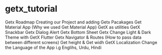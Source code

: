 # getx_tutorial

Getx Roadmap
Creating our Project and adding Getx Pacakages
Get Material App (Why we used Get Material App)
GetX as utilities
GetX Snackbar
Getx Dialog Alert
Getx Bottom Sheet
Getx Change Light & Dark Theme with GetX Flutter
Getx Navigator & Routes (How to pass data between different screens)
Get height & Get widh
GetX Localization Change the Language of the App i.g Englihs, Urdu, Hindi
